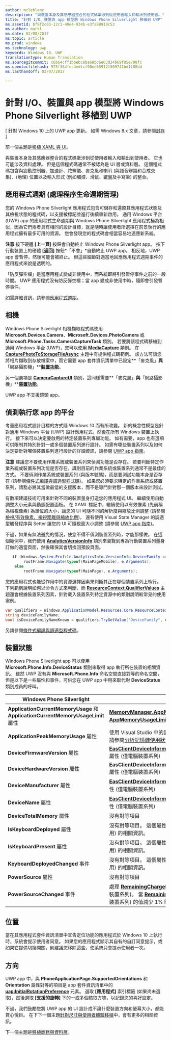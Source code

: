 ```yaml
---
author: mcleblanc
description: "與裝置本身及其感應器整合的程式碼牽涉到從使用者輸入和輸出到使用者。"
title: "針對 I/O、裝置與 app 模型將 Windows Phone Silverlight 移植到 UWP"
ms.assetid: bf9f2c03-12c1-49e4-934b-e3fa98919c53
ms.author: markl
ms.date: 02/08/2017
ms.topic: article
ms.prod: windows
ms.technology: uwp
keywords: Windows 10, UWP
translationtype: Human Translation
ms.sourcegitcommit: c6b64cff1bbebc8ba69bc6e03d34b69f85e798fc
ms.openlocfilehash: 975f364fec4edfcf90ee65912f509741bd1f80dd
ms.lasthandoff: 02/07/2017

---
```


#  <a name="porting-windows-phone-silverlight-to-uwp-for-io-device-and-app-model"></a>針對 I/O、裝置與 app 模型將 Windows Phone Silverlight 移植到 UWP

\[ 針對 Windows 10 上的 UWP app 更新。 如需 Windows 8.x 文章，請參閱[封存](http://go.microsoft.com/fwlink/p/?linkid=619132) \]

前一個主題是[移植 XAML 與 UI](wpsl-to-uwp-porting-xaml-and-ui.md)。

與裝置本身及其感應器整合的程式碼牽涉到從使用者輸入和輸出到使用者。 它也可能涉及資料處理。 但是這個程式碼通常不被認為是 UI 層或資料層。 這個程式碼包含與震動控制器、加速計、陀螺儀、麥克風和喇叭 (與語音辨識和合成交集)、(地理) 位置以及輸入形式 (例如觸控、滑鼠、鍵盤及手寫筆) 的整合。

## <a name="application-lifecycle-process-lifetime-management"></a>應用程式週期 (處理程序生命週期管理)

您的 Windows Phone Silverlight 應用程式包含可儲存和還原其應用程式狀態及其檢視狀態的程式碼，以支援被標記並進行後續重新啟用。 通用 Windows 平台 (UWP) app 的應用程式生命週期與 Windows Phone Silverlight 應用程式極為相似，因為它們兩者具有相同的設計目標，就是隨時讓使用者所選擇在前景執行的應用程式擁有最多可用的資源。 您會發現您的程式碼會相當容易地適應新系統。

**注意** 按下硬體 **\[上一頁\]** 按鈕會自動終止 Windows Phone Silverlight app。 按下行動裝置上的硬體 **\[返回\]** 按鈕*「不會」*自動終止 UWP app。 相反地，UWP app 會暫停，然後可能會被終止。 但這些細節對適當地回應應用程式週期事件的應用程式來說是透明的。

「防反彈空檔」是當應用程式變成非使用中，而系統即將引發暫停事件之前的一段時間。 UWP 應用程式沒有防反彈空檔；當 app 變成非使用中時，隨即會引發暫停事件。

如需詳細資訊，請參閱[應用程式週期](https://msdn.microsoft.com/library/windows/apps/mt243287)。

## <a name="camera"></a>相機

Windows Phone Silverlight 相機擷取程式碼使用 **Microsoft.Devices.Camera**、**Microsoft.Devices.PhotoCamera** 或 **Microsoft.Phone.Tasks.CameraCaptureTask** 類別。 若要將該程式碼移植到通用 Windows 平台 (UWP)，您可以使用 [**MediaCapture**](https://msdn.microsoft.com/library/windows/apps/br241124) 類別。 在 [**CapturePhotoToStorageFileAsync**](https://msdn.microsoft.com/library/windows/apps/hh700836) 主題中有提供程式碼範例。 該方法可讓您將相片擷取到存放檔案中，而它需要 app 套件資訊清單中已設定**「麥克風」**與**「網路攝影機」**[**裝置功能**](https://msdn.microsoft.com/library/windows/apps/dn934747)。

另一個選項是 [**CameraCaptureUI**](https://msdn.microsoft.com/library/windows/apps/br241030) 類別，這同樣需要**「麥克風」**與**「網路攝影機」**[**裝置功能**](https://msdn.microsoft.com/library/windows/apps/dn934747)。

UWP app 不支援鏡頭 app。

## <a name="detecting-the-platform-your-app-is-running-on"></a>偵測執行您 app 的平台

考量應用程式設計目標的方式隨 Windows 10 而有所改變。 新的概念性模型是針對通用 Windows 平台 (UWP) 設計應用程式，然後在所有 Windows 裝置上執行。 接下來可以決定要啟用的特定裝置系列專屬功能。 如有需要，app 也有選項可供限制其特別針對一或多個裝置系列進行設計。 如需有哪些裝置系列以及如何決定要針對哪個裝置系列進行設計的詳細資訊，請參閱 [UWP app 指南](https://msdn.microsoft.com/library/windows/apps/dn894631)。

**注意** 建議您不要使用作業系統或裝置系列來偵測功能是否存在。 若要判斷特定作業系統或裝置系列功能是否存在，識別目前的作業系統或裝置系列通常不是最佳的方式。 不要偵測作業系統或裝置系列 (與版本號碼)，而是要測試功能本身是否存在 (請參閱[條件式編譯與調適型程式碼](wpsl-to-uwp-porting-to-a-uwp-project.md))。 如果您必須要求特定的作業系統或裝置系列，請務必將其當做最低的支援版本，而不是專門針對那一個版本來設計測試。

有數項建議技術可用來針對不同的裝置量身打造您的應用程式 UI。 繼續使用自動調整大小元素與動態配置面板。 在 XAML 標記中，繼續使用以有效像素 (先前稱為檢視像素) 為單位的大小，讓您的 UI 可隨不同的解析度與縮放比例調整 (請參閱[檢視/有效像素、檢視距離與縮放比例](wpsl-to-uwp-porting-xaml-and-ui.md))。 還有使用 Visual State Manager 的調適型觸發程序與 Setter 讓您的 UI 可隨視窗大小調整 (請參閱 [UWP app 指南](https://msdn.microsoft.com/library/windows/apps/dn894631))。

不過，如果有無法避免的情況，使您不得不偵測裝置系列時，才能那樣做。 在這個範例中，我們使用 [**AnalyticsVersionInfo**](https://msdn.microsoft.com/library/windows/apps/dn960165) 類別來瀏覽到專為行動裝置系列量身訂做的適當頁面，然後確保其會切換回預設頁面。

```csharp
   if (Windows.System.Profile.AnalyticsInfo.VersionInfo.DeviceFamily == "Windows.Mobile")
        rootFrame.Navigate(typeof(MainPageMobile), e.Arguments);
    else
        rootFrame.Navigate(typeof(MainPage), e.Arguments);
```

您的應用程式也能從作用中的資源選擇因素來判斷其正在哪個裝置系列上執行。 下列範例說明如何以命令方式來判斷，而 [**ResourceContext.QualifierValues**](https://msdn.microsoft.com/library/windows/apps/br206071) 主題還會根據裝置系列因素，針對載入裝置系列特定資源中的類別說明較常見的使用案例。

```csharp
var qualifiers = Windows.ApplicationModel.Resources.Core.ResourceContext.GetForCurrentView().QualifierValues;
string deviceFamilyName;
bool isDeviceFamilyNameKnown = qualifiers.TryGetValue("DeviceFamily", out deviceFamilyName);
```

另請參閱[條件式編譯與調適型程式碼](wpsl-to-uwp-porting-to-a-uwp-project.md)。

## <a name="device-status"></a>裝置狀態

Windows Phone Silverlight app 可以使用 **Microsoft.Phone.Info.DeviceStatus** 類別來取得 app 執行所在裝置的相關資訊。 雖然 UWP 沒有與 **Microsoft.Phone.Info** 命名空間直接對等的命名空間，但是以下是一些屬性和事件，可供您在 UWP app 中用來取代對 **DeviceStatus** 類別成員的呼叫。

| Windows Phone Silverlight                                                               | UWP                                                                                                                                                                                                                                                                                                                                |
|-----------------------------------------------------------------------------------------|------------------------------------------------------------------------------------------------------------------------------------------------------------------------------------------------------------------------------------------------------------------------------------------------------------------------------------|
| **ApplicationCurrentMemoryUsage** 和 **ApplicationCurrentMemoryUsageLimit** 屬性 | [**MemoryManager.AppMemoryUsage**](https://msdn.microsoft.com/library/windows/apps/dn633832) 和 [**AppMemoryUsageLimit**](https://msdn.microsoft.com/library/windows/apps/dn633836) 屬性                                                                                                                                    |
| **ApplicationPeakMemoryUsage** 屬性                                                 | 使用 Visual Studio 中的記憶體分析工具。 如需詳細資訊，請參閱[分析記憶體使用狀況](http://msdn.microsoft.com/library/windows/apps/dn645469.aspx)。                                                                                                                                                                          |
| **DeviceFirmwareVersion** 屬性                                                      | [**EasClientDeviceInformation.SystemFirmwareVersion**](https://msdn.microsoft.com/library/windows/apps/dn608144) 屬性 (僅電腦裝置系列)                                                                                                                                                                             |
| **DeviceHardwareVersion** 屬性                                                      | [**EasClientDeviceInformation.SystemHardwareVersion**](https://msdn.microsoft.com/library/windows/apps/dn608145) 屬性 (僅電腦裝置系列)                                                                                                                                                                             |
| **DeviceManufacturer** 屬性                                                         | [**EasClientDeviceInformation.SystemManufacturer**](https://msdn.microsoft.com/library/windows/apps/hh701398) 屬性 (僅電腦裝置系列)                                                                                                                                                                                |
| **DeviceName** 屬性                                                                 | [**EasClientDeviceInformation.SystemProductName**](https://msdn.microsoft.com/library/windows/apps/hh701401) 屬性 (僅電腦裝置系列)                                                                                                                                                                                 |
| **DeviceTotalMemory** 屬性                                                          | 沒有對等項目                                                                                                                                                                                                                                                                                                                      |
| **IsKeyboardDeployed** 屬性                                                         | 沒有對等項目。 這個屬性會提供行動裝置硬體鍵盤 (並不常用) 的相關資訊。                                                                                                                                                                                                        |
| **IsKeyboardPresent** 屬性                                                          | 沒有對等項目。 這個屬性會提供行動裝置硬體鍵盤 (並不常用) 的相關資訊。                                                                                                                                                                                                        |
| **KeyboardDeployedChanged** 事件                                                       | 沒有對等項目。 這個屬性會提供行動裝置硬體鍵盤 (並不常用) 的相關資訊。                                                                                                                                                                                                        |
| **PowerSource** 屬性                                                                | 沒有對等項目                                                                                                                                                                                                                                                                                                                      |
| **PowerSourceChanged** 事件                                                            | 處理 [**RemainingChargePercentChanged**](https://msdn.microsoft.com/library/windows/apps/jj207240) 事件 (僅行動裝置系列)。 當 [**RemainingChargePercent**](https://msdn.microsoft.com/library/windows/apps/jj207239) 屬性 (僅行動裝置系列) 的值減少 1% 時，便會引發該事件。 |

## <a name="location"></a>位置

當在其應用程式套件資訊清單中宣告定位功能的應用程式於 Windows 10 上執行時，系統會提示使用者同意。 如果您的應用程式顯示其自有的自訂同意提示，或如果它提供切換開關，則建議您移除這些，使系統只會提示使用者一次。

## <a name="orientation"></a>方向

UWP app 中，與 **PhoneApplicationPage.SupportedOrientations** 和 **Orientation** 屬性對等的項目是 app 套件資訊清單中的 [**uap:InitialRotationPreference**](https://msdn.microsoft.com/library/windows/apps/dn934798) 元素。 選取 **\[應用程式\]** 索引標籤 (如果尚未選取)，然後選取 **\[支援的旋轉\]** 下的一或多個核取方塊，以記錄您的喜好設定。

不過，我們鼓勵您將 UWP app 的 UI 設計成不論什麼裝置方向和螢幕大小，都能賞心悅目。 在下下一個主題[針對尺寸與使用者體驗移植](wpsl-to-uwp-form-factors-and-ux.md)中，會有更多的相關資訊。

下一個主題是[移植商務與資料層](wpsl-to-uwp-business-and-data.md)。


